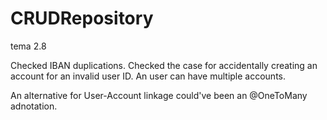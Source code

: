 # CRUDRepository
tema 2.8

Checked IBAN duplications.
Checked the case for accidentally creating an account for an invalid user ID.
An user can have multiple accounts.

An alternative for User-Account linkage could've been an @OneToMany adnotation.
